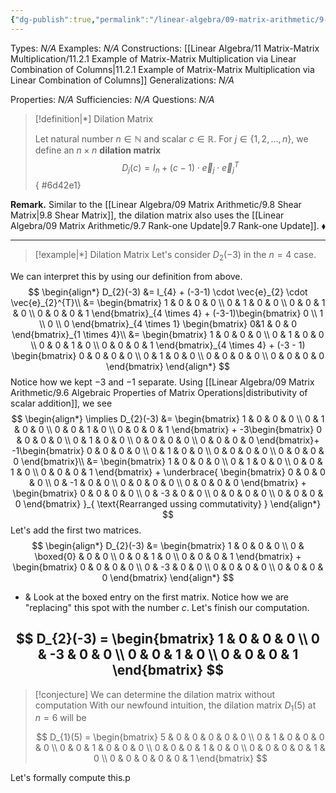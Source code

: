 ```yaml
---
{"dg-publish":true,"permalink":"/linear-algebra/09-matrix-arithmetic/9-9-dilation-matrix/","tags":["Type/Definition","Topic/Linear_Algebra","Type/Example"]}
---
```


Types: *N/A*
Examples: *N/A*
Constructions: [[Linear Algebra/11 Matrix-Matrix Multiplication/11.2.1 Example of Matrix-Matrix Multiplication via Linear Combination of Columns\|11.2.1 Example of Matrix-Matrix Multiplication via Linear Combination of Columns]]
Generalizations: *N/A*

Properties: *N/A*
Sufficiencies: *N/A*
Questions: *N/A*

> [!definition|*] Dilation Matrix
> 
> Let natural number $n \in \mathbb{N}$ and scalar $c \in \mathbb{R}$. For $j \in \{ 1,2,\dots,n \}$, we define an $n \times n$ **dilation matrix** 
> $$
> D_{j}(c) = I_{n} + (c-1) \cdot \vec{e}_{j} \cdot \vec{e}_{j}^{T}
> $$
{ #6d42e1}


**Remark.** Similar to the [[Linear Algebra/09 Matrix Arithmetic/9.8 Shear Matrix\|9.8 Shear Matrix]], the dilation matrix also uses the [[Linear Algebra/09 Matrix Arithmetic/9.7 Rank-one Update\|9.7 Rank-one Update]].
 <span style='float:right;'>$\blacklozenge$</span>

---

> [!example|*] Dilation Matrix
> Let's consider $D_{2}(-3)$ in the $n=4$ case.

We can interpret this by using our definition from above.
$$
\begin{align*}
D_{2}(-3) &= I_{4} + (-3-1) \cdot \vec{e}_{2} \cdot \vec{e}_{2}^{T}\\
&= \begin{bmatrix}
1 & 0 & 0 & 0 \\
0 & 1 & 0 & 0 \\
0 & 0 & 1 & 0 \\
0 & 0 & 0 & 1
\end{bmatrix}_{4 \times 4} + (-3-1)\begin{bmatrix}
0 \\
1 \\
0 \\
0
\end{bmatrix}_{4 \times 1} \begin{bmatrix}
0&1  & 0 & 0
\end{bmatrix}_{1 \times 4}\\
&= \begin{bmatrix}
1 & 0 & 0 & 0 \\
0 & 1 & 0 & 0 \\
0 & 0 & 1 & 0 \\
0 & 0 & 0 & 1
\end{bmatrix}_{4 \times 4} + (-3 - 1) \begin{bmatrix}
0 & 0 & 0 & 0 \\
0 & 1 & 0 & 0 \\
0 & 0 & 0 & 0 \\
0 & 0 & 0 & 0
\end{bmatrix}
\end{align*}
$$
Notice how we kept $-3$ and $-1$ separate. Using [[Linear Algebra/09 Matrix Arithmetic/9.6 Algebraic Properties of Matrix Operations\|distributivity of scalar addition]], we see
$$
\begin{align*}
\implies D_{2}(-3) &= \begin{bmatrix}
1 & 0 & 0 & 0 \\
0 & 1 & 0 & 0 \\
0 & 0 & 1 & 0 \\
0 & 0 & 0 & 1
\end{bmatrix} + -3\begin{bmatrix}
0 & 0 & 0 & 0 \\
0 & 1 & 0 & 0 \\
0 & 0 & 0 & 0 \\
0 & 0 & 0 & 0
\end{bmatrix}+ -1\begin{bmatrix}
0 & 0 & 0 & 0 \\
0 & 1 & 0 & 0 \\
0 & 0 & 0 & 0 \\
0 & 0 & 0 & 0
\end{bmatrix}\\
&= \begin{bmatrix}
1 & 0 & 0 & 0 \\
0 & 1 & 0 & 0 \\
0 & 0 & 1 & 0 \\
0 & 0 & 0 & 1
\end{bmatrix} + \underbrace{ \begin{bmatrix}
0 & 0 & 0 & 0 \\
0 & -1 & 0 & 0 \\
0 & 0 & 0 & 0 \\
0 & 0 & 0 & 0
\end{bmatrix} + \begin{bmatrix}
0 & 0 & 0 & 0 \\
0 & -3 & 0 & 0 \\
0 & 0 & 0 & 0 \\
0 & 0 & 0 & 0
\end{bmatrix} }_{ \text{Rearranged ussing commutativity} }
\end{align*}
$$
Let's add the first two matrices.
$$
\begin{align*}
D_{2}(-3) &= \begin{bmatrix}
1 & 0 & 0 & 0 \\
0 & \boxed{0} & 0 & 0 \\
0 & 0 & 1 & 0 \\
0 & 0 & 0 & 1
\end{bmatrix} + \begin{bmatrix}
0 & 0 & 0 & 0 \\
0 & -3 & 0 & 0 \\
0 & 0 & 0 & 0 \\
0 & 0 & 0 & 0
\end{bmatrix}
\end{align*}
$$
- & Look at the boxed entry on the first matrix. Notice how we are "replacing" this spot with the number $c$. Let's finish our computation.

$$
D_{2}(-3) = \begin{bmatrix}
1 & 0 & 0 & 0 \\
0 & -3 & 0 & 0 \\
0 & 0 & 1 & 0 \\
0 & 0 & 0 & 1
\end{bmatrix}
$$
--- 

> [!conjecture] We can determine the dilation matrix without computation
> With our newfound intuition, the dilation matrix $D_{1}(5)$ at $n=6$ will be
> 
> $$
> D_{1}(5) = \begin{bmatrix}
> 5 & 0 & 0 & 0 & 0 & 0 \\
> 0 & 1 & 0 & 0 & 0 & 0 \\
> 0 & 0 & 1 & 0 & 0 & 0 \\
> 0 & 0 & 0 & 1 & 0 & 0 \\
> 0 & 0 & 0 & 0 & 1 & 0 \\
> 0 & 0 & 0 & 0 & 0 & 1
> \end{bmatrix}
> $$

Let's formally compute this.p